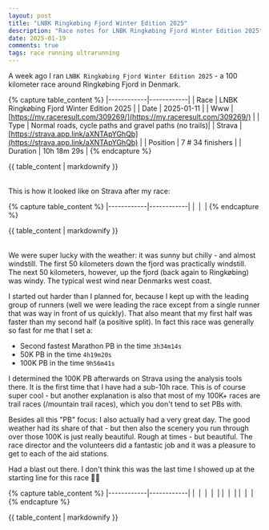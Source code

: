 ```yaml
---
layout: post
title: "LNBK Ringkøbing Fjord Winter Edition 2025"
description: "Race notes for LNBK Ringkøbing Fjord Winter Edition 2025"
date: 2025-01-19
comments: true
tags: race running ultrarunning
---
```


A week ago I ran `LNBK Ringkøbing Fjord Winter Edition 2025` - a 100 kilometer race around Ringkøbing Fjord in Denmark.

{% capture table_content %}
|------------|------------|
| Race  | LNBK Ringkøbing Fjord Winter Edition 2025 |
| Date | 2025-01-11 |
| Www | [https://my.raceresult.com/309269/](https://my.raceresult.com/309269/) |
| Type | Normal roads, cycle paths and gravel paths (no trails)|
| Strava | [https://strava.app.link/aXNTApYGhQb](https://strava.app.link/aXNTApYGhQb) |
| Position | 7 # 34 finishers |
| Duration | 10h 18m 29s |
{% endcapture %}
<div class="table-responsive">
  <table class="table table-striped table-bordered">
    {{ table_content | markdownify }}
  </table>
</div>

This is how it looked like on Strava after my race:

{% capture table_content %}
|------------|------------|
| <img src="/img_running/2025-01-11/2025-01-11_2_small.jpg" alt="" class="w-100 pl-2 pr-2" /> | <img src="/img_running/2025-01-11/2025-01-11_1_small.jpg" alt="" class="w-100 pl-2 pr-2" /> |
{% endcapture %}
<div class="table-responsive">
  <table class="table table-striped table-bordered">
    {{ table_content | markdownify }}
  </table>
</div>

We were super lucky with the weather: it was sunny but chilly - and almost windstill. The first 50 kilometers down the fjord was practically windstill. The next 50 kilometers, however, up the fjord (back again to Ringkøbing) was windy. The typical west wind near Denmarks west coast. 

I started out harder than I planned for, because I kept up with the leading group of runners (well we were leading the race except from a single runner that was way in front of us quickly). That also meant that my first half was faster than my second half (a positive split). In fact this race was generally so fast for me that I set a:

- Second fastest Marathon PB in the time `3h34m14s`
- 50K PB in the time `4h19m20s`
- 100K PB in the time `9h56m41s`

I determined the 100K PB afterwards on Strava using the analysis tools there. It is the first time that I have had a sub-10h race. This is of course super cool - but another explanation is also that most of my 100K+ races are trail races (/mountain trail races), which you don't tend to set PBs with.

Besides all this "PB" focus: I also actually had a very great day. The good weather had its share of that - but then also the scenery you run through over those 100K is just really beautiful. Rough at times - but beautiful. The race director and the volunteers did a fantastic job and it was a pleasure to get to each of the aid stations. 

Had a blast out there. I don't think this was the last time I showed up at the starting line for this race 👍🏻

{% capture table_content %}
|------------|------------|
| <img src="/img_running/2025-01-11/2025-01-11_3_small.jpg" alt="" class="w-100 pl-2 pr-2" />  | <img src="/img_running/2025-01-11/2025-01-11_10_small.jpg" alt="" class="w-100 pl-2 pr-2" />
| <img src="/img_running/2025-01-11/2025-01-11_5_small.jpg" alt="" class="w-100 pl-2 pr-2" /> | <img src="/img_running/2025-01-11/2025-01-11_6_small.jpg" alt="" class="w-100 pl-2 pr-2" /> |
| <img src="/img_running/2025-01-11/2025-01-11_7_small.jpg" alt="" class="w-100 pl-2 pr-2" /> | <img src="/img_running/2025-01-11/2025-01-11_8_small.jpg" alt="" class="w-100 pl-2 pr-2" /> |
| <img src="/img_running/2025-01-11/2025-01-11_4_small.jpg" alt="" class="w-100 pl-2 pr-2" /> | <img src="/img_running/2025-01-11/2025-01-11_9_small.jpg" alt="" class="w-100 pl-2 pr-2" /> |
{% endcapture %}
<div class="table-responsive">
  <table class="table table-striped table-bordered">
    {{ table_content | markdownify }}
  </table>
</div>